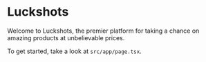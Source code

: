 # Luckshots

Welcome to Luckshots, the premier platform for taking a chance on amazing products at unbelievable prices.

To get started, take a look at `src/app/page.tsx`.
